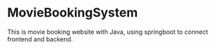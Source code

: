 # MovieBookingSystem
This is movie booking website with Java, using springboot to connect frontend and backend.
